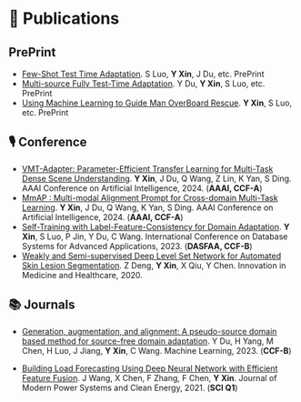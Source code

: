 # 📝 Publications 
## PrePrint
- [Few-Shot Test Time Adaptation](). S Luo, **Y Xin**, J Du, etc. PrePrint
- [Multi-source Fully Test-Time Adaptation](). Y Du, **Y Xin**, S Luo, etc. PrePrint
- [Using Machine Learning to Guide Man OverBoard Rescue](). **Y Xin**, S Luo, etc. PrePrint

## 🎙 Conference
- [VMT-Adapter: Parameter-Efficient Transfer Learning for Multi-Task Dense Scene Understanding](). **Y Xin**, J Du, Q Wang, Z Lin, K Yan, S Ding. AAAI Conference on Artificial Intelligence, 2024. (**AAAI, CCF-A**)
- [MmAP : Multi-modal Alignment Prompt for Cross-domain Multi-Task Learning](). **Y Xin**, J Du, Q Wang, K Yan, S Ding. AAAI Conference on Artificial Intelligence, 2024. (**AAAI, CCF-A**)
- [Self-Training with Label-Feature-Consistency for Domain Adaptation](https://link.springer.com/chapter/10.1007/978-3-031-30678-5_7). **Y Xin**, S Luo, P Jin, Y Du, C Wang. International Conference on Database Systems for Advanced Applications, 2023. (**DASFAA, CCF-B**)
- [Weakly and Semi-supervised Deep Level Set Network for Automated Skin Lesion Segmentation](https://link.springer.com/chapter/10.1007/978-981-15-5852-8_14). Z Deng, **Y Xin**, X Qiu, Y Chen. Innovation in Medicine and Healthcare, 2020.

## 📚 Journals
- [Generation, augmentation, and alignment: A pseudo-source domain based method for source-free domain adaptation](). Y Du, H Yang, M Chen, H Luo, J Jiang, **Y Xin**, C Wang. Machine Learning, 2023. (**CCF-B**)

- [Building Load Forecasting Using Deep Neural Network with Efficient Feature Fusion](https://ieeexplore.ieee.org/abstract/document/9319813). J Wang, X Chen, F Zhang, F Chen, **Y Xin**. Journal of Modern Power Systems and Clean Energy, 2021. (**SCI Q1**)
